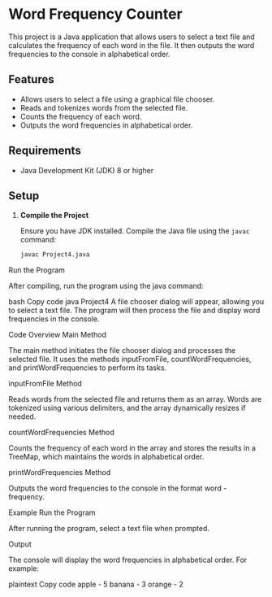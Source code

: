 # Word Frequency Counter

This project is a Java application that allows users to select a text file and calculates the frequency of each word in the file. It then outputs the word frequencies to the console in alphabetical order.

## Features

- Allows users to select a file using a graphical file chooser.
- Reads and tokenizes words from the selected file.
- Counts the frequency of each word.
- Outputs the word frequencies in alphabetical order.

## Requirements

- Java Development Kit (JDK) 8 or higher

## Setup

1. **Compile the Project**

   Ensure you have JDK installed. Compile the Java file using the `javac` command:

   ```bash
   javac Project4.java
Run the Program

After compiling, run the program using the java command:

bash
Copy code
java Project4
A file chooser dialog will appear, allowing you to select a text file. The program will then process the file and display word frequencies in the console.

Code Overview
Main Method

The main method initiates the file chooser dialog and processes the selected file. It uses the methods inputFromFile, countWordFrequencies, and printWordFrequencies to perform its tasks.

inputFromFile Method

Reads words from the selected file and returns them as an array. Words are tokenized using various delimiters, and the array dynamically resizes if needed.

countWordFrequencies Method

Counts the frequency of each word in the array and stores the results in a TreeMap, which maintains the words in alphabetical order.

printWordFrequencies Method

Outputs the word frequencies to the console in the format word - frequency.

Example
Run the Program

After running the program, select a text file when prompted.

Output

The console will display the word frequencies in alphabetical order. For example:

plaintext
Copy code
apple - 5
banana - 3
orange - 2
